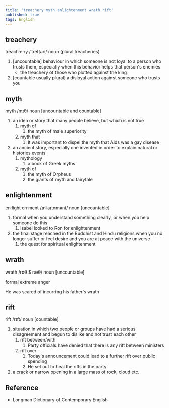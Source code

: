 ```yaml
---
title: 'treachery myth enlightenment wrath rift'
published: true
tags: English
---
```


## treachery

treach·e·ry /ˈtretʃəri/ noun (plural treacheries)

1. [uncountable] behaviour in which someone is not loyal to a person who trusts them,
   especially when this behavior helps that person's enemies
   - the treachery of those who plotted against the king
2. [countable usually plural] a disloyal action against someone who trusts you

## myth

myth /mɪθ/ noun [uncountable and countable]

1. an idea or story that many people believe, but which is not true
   1. myth of
      1. the myth of male superiority
   2. myth that
      1. It was important to dispel the myth that Aids was a gay disease
2. an ancient story, especially one invented in order to explain natural or histories events
   1. mythology
      1. a book of Greek myths
   2. myth of
      1. the myth of Orpheus
      2. the giants of myth and fairytale

## enlightenment

en·light·en·ment /ɪnˈlaɪtnmənt/ noun [uncountable]

1. formal when you understand something clearly, or when you help someone do this
   1. Isabel looked to Ron for enlightenment
2. the final stage reached in the Buddhist and Hindu religions when you no longer suffer
   or feel desire and you are at peace with the universe
   1. the quest for spiritual enlightenment

## wrath

wrath /rɒθ $ ræθ/ noun [uncountable]

formal extreme anger

He was scared of incurring his father's wrath

## rift

rift /rɪft/ noun [countable]

1. situation in which two people or groups have had a serious disagreement and begun to
   dislike and not trust each other
   1. rift between/with
      1. Party officials have denied that there is any rift between ministers
   2. rift over
      1. Today's announcement could lead to a further rift over public spending
      2. He set out to heal the rifts in the party
2. a crack or narrow opening in a large mass of rock, cloud etc.

## Reference

- Longman Dictionary of Contemporary English